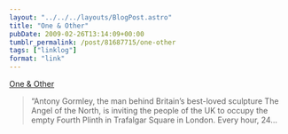```yaml
---
layout: "../../../layouts/BlogPost.astro"
title: "One & Other"
pubDate: 2009-02-26T13:14:09+00:00
tumblr_permalink: /post/81687715/one-other
tags: ["linklog"]
format: "link"
---
```


[One & Other][1]

> &ldquo;Antony Gormley, the man behind Britain&rsquo;s best-loved sculpture The Angel of the North, is inviting the people of the UK to occupy the empty Fourth Plinth in Trafalgar Square in London. Every hour, 24&hellip;

[1]: http://www.oneandother.co.uk/
